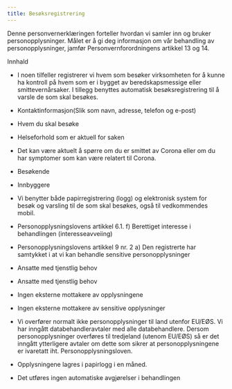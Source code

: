 ```yaml
---
title: Besøksregistrering
---
```



  

Denne personvernerklæringen forteller hvordan vi samler inn og bruker personopplysninger. Målet er å gi deg informasjon om vår behandling av personopplysninger, jamfør Personvernforordningens artikkel 13 og 14.

  

Innhald

*   I noen tilfeller registrerer vi hvem som besøker virksomheten for å kunne ha kontroll på hvem som er i bygget av beredskapsmessige eller smittevernårsaker. I tillegg benyttes automatisk besøksregistrering til å varsle de som skal besøkes.  
    
*   Kontaktinformasjon(Slik som navn, adresse, telefon og e-post)  
    
*   Hvem du skal besøke  
    
*   Helseforhold som er aktuell for saken  
    
*   Det kan være aktuelt å spørre om du er smittet av Corona eller om du har symptomer som kan være relatert til Corona.  
    
*   Besøkende  
    
*   Innbyggere  
    
*   Vi benytter både papirregistrering (logg) og elektronisk system for besøk og varsling til de som skal besøkes, også til vedkommendes mobil.  
    
*   Personopplysningslovens artikkel 6.1. f) Berettiget interesse i behandlingen (interesseavveiing)  
    
*   Personopplysningslovens artikkel 9 nr. 2 a) Den registrerte har samtykket i at vi kan behandle sensitive personopplysninger  
    
*   Ansatte med tjenstlig behov  
    
*   Ansatte med tjenstlig behov  
    
*   Ingen eksterne mottakere av opplysningene  
    
*   Ingen eksterne mottakere av sensitive opplysninger  
    
*   Vi overfører normalt ikke personopplysninger til land utenfor EU/EØS. Vi har inngått databehandleravtaler med alle databehandlere. Dersom personopplysninger overføres til tredjeland (utenom EU/EØS) så er det inngått ytterligere avtaler om dette som sikrer at personopplysningene er ivaretatt iht. Personopplysningsloven.  
    
*   Opplysningene lagres i papirlogg i en måned.  
    
*   Det utføres ingen automatiske avgjørelser i behandlingen